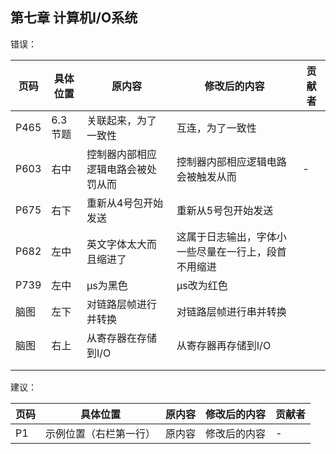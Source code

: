 ## 第七章 计算机I/O系统

错误：

| 页码 | 具体位置 | 原内容                             | 修改后的内容                       | 贡献者 |
| ---- | -------- | ---------------------------------- | ---------------------------------- | ------ |
|P465|6.3节题|关联起来，为了一致性|互连，为了一致性||
| P603 | 右中       | 控制器内部相应逻辑电路会被处罚从而 | 控制器内部相应逻辑电路会被触发从而 | -      |
|P675|右下|重新从4号包开始发送|重新从5号包开始发送||
|P682|左中|英文字体太大而且缩进了|这属于日志输出，字体小一些尽量在一行上，段首不用缩进||
| P739 | 左中     |  μs为黑色                           | μs改为红色                          |        |
| 脑图 |  左下     |   对链路层帧进行并转换      |     对链路层帧进行串并转换                               |        |
| 脑图     |   右上       |   从寄存器在存储到I/O                                 |    从寄存器再存储到I/O                                |        |
|      |          |                                    |                                    |        |
|      |          |                                    |                                    |        |

建议：

| 页码 | 具体位置               | 原内容 | 修改后的内容 | 贡献者 |
| ---- | ---------------------- | ------ | ------------ | ------ |
| P1   | 示例位置（右栏第一行） | 原内容 | 修改后的内容 | -      |
